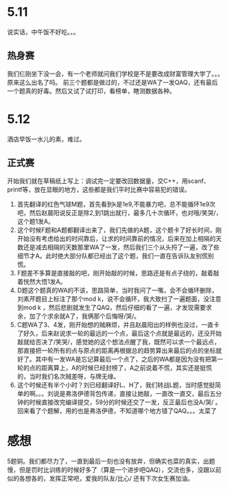 # 5.11
说实话，中午饭不好吃。。。
## 热身赛
我们仨刚坐下没一会，有一个老师就问我们学校是不是要改成财富管理大学了。。。原来这么出名了吗。
前三个题都是做过的，不过还是WA了一发QAQ，还有最后一个题真的好毒。然后又试了试打印，看榜单，瞎测数据各种。
# 5.12
酒店早饭一水儿的素，难过。
## 正式赛 
开始我们就在草稿纸上写上：调试完一定要改回数据量，交C++，用scanf、printf等，放在显眼的地方，这些都是我们平时比赛中容易犯的错误。
1. 首先翻译的红色气球M题，首先看到k是1e9,不能暴力吧，总不能循环1e9次吧，然后赵晨阳说反正是除2,到1跳出就行，最多几十次循环，也对哦/笑哭/，这个题1发A。
2. 这个时候F题和A题都翻译出来了，我们先做的A题，这个题卡了好长时间，刚开始没有考虑给出的时间靠后，让求的时间靠前的情况，后来在加上相隔的天数还是减去相隔的天数那里WA了一发，然后我们三个从头捋了一遍，改了些细节才A。此时绝大部分队都已经出了这个题，我们一直在告诉队友别慌别慌。
3. F题差不多算是直接敲的吧，刚开始敲的时候，思路还是有点子绕的，敲着敲着恍然大悟1发A。
4. D题这个题真的WA的不该，思路简单，当时我问了一嘴，会不会循环删除，刘素芹题目上标注了那个mod k，说不会循环，我大致扫了一遍题面，没注意到mod k ，然后悲剧就发生了QAQ，然后仔细的看了一遍，才发现需要求余，加了个求余就A了，我俩那个后悔呀/哭/。
5. C题WA了3、4发，刚开始想的贼麻烦，并且赵晨阳出的样例也没过，一直卡了好久，后来赵说求一轮的最远的一个点，最后这个点就是最远的，还没开始敲就给否决了/笑哭/，感觉她的这个想法点醒了我，既然可以求一个最远点，那直接把一轮所有的点与原点的距离再根据总的趋势算出来最后的点的坐标就好了。其中有一发WA是忘记算最后一个点了，之后的WA都是因为没有把第一轮的点的距离算上，A的时候已经封榜了，A之前说着不慌，其实还是挺慌的，当时我们名次贼差呀，与牌无缘。
6. 这个时候还有半个小时？刘已经翻译好L、H了，我们转战L题，当时感觉挺简单的啊。。。刘说是弗洛伊德背包传递，直接让她敲，一直改一直交，最后五分钟的时候直接改完编译提交，59分的时候还交了一发，反正最后也没A/哭/ 。
回来看了个题解，用的也是弗洛伊德，不知道哪个地方错了QAQ。。。太菜了 
# 感想
5题铜。我们都尽力了，一直到最后一刻也没有放弃，但确实也菜的真实，出题慢，但是罚时比训练的时候好多了（算是一个进步吧QAQ），交流也多，没跟以前似的各想各的，发挥正常吧，爱我的队友/比心/ 还有下次女生赛加油。

